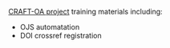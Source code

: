 [CRAFT-OA project](https://www.craft-oa.eu/) training materials including:
* OJS automatation
* DOI crossref registration
